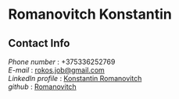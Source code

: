 # Romanovitch Konstantin

## Contact Info
*Phone number* : +375336252769<br>
*E-mail* : rokos.job@gmail.com<br>
*LinkedIn profile* : [Konstantin Romanovitch](https://www.linkedin.com/in/konstantin-romanovitch-1b21a198/)<br>
*github* : [Romanovitch](https://github.com/Romanovitch/)<br>
